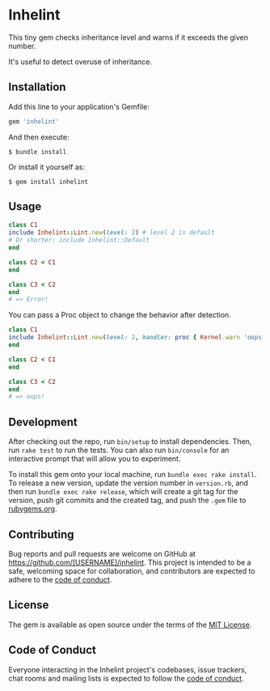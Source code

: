 # Inhelint

This tiny gem checks inheritance level and warns if it exceeds the given number.

It's useful to detect overuse of inheritance.

## Installation

Add this line to your application's Gemfile:

```ruby
gem 'inhelint'
```

And then execute:

    $ bundle install

Or install it yourself as:

    $ gem install inhelint

## Usage

```ruby
class C1
include Inhelint::Lint.new(level: 2) # level 2 is default
# Or shorter: include Inhelint::Default
end

class C2 < C1
end

class C3 < C2
end
# => Error!
```

You can pass a Proc object to change the behavior after detection.

```ruby
class C1
include Inhelint::Lint.new(level: 2, handler: proc { Kernel.warn 'oops!' })
end

class C2 < C1
end

class C3 < C2
end
# => oops!
```


## Development

After checking out the repo, run `bin/setup` to install dependencies. Then, run `rake test` to run the tests. You can also run `bin/console` for an interactive prompt that will allow you to experiment.

To install this gem onto your local machine, run `bundle exec rake install`. To release a new version, update the version number in `version.rb`, and then run `bundle exec rake release`, which will create a git tag for the version, push git commits and the created tag, and push the `.gem` file to [rubygems.org](https://rubygems.org).

## Contributing

Bug reports and pull requests are welcome on GitHub at https://github.com/[USERNAME]/inhelint. This project is intended to be a safe, welcoming space for collaboration, and contributors are expected to adhere to the [code of conduct](https://github.com/[USERNAME]/inhelint/blob/master/CODE_OF_CONDUCT.md).

## License

The gem is available as open source under the terms of the [MIT License](https://opensource.org/licenses/MIT).

## Code of Conduct

Everyone interacting in the Inhelint project's codebases, issue trackers, chat rooms and mailing lists is expected to follow the [code of conduct](https://github.com/[USERNAME]/inhelint/blob/master/CODE_OF_CONDUCT.md).
